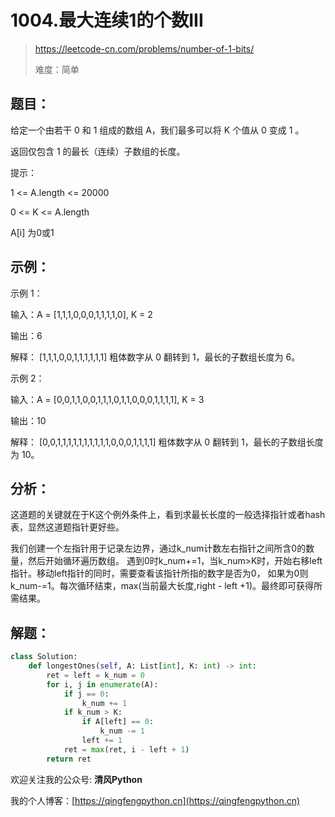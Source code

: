 # 1004.最大连续1的个数III
> https://leetcode-cn.com/problems/number-of-1-bits/
> 
> 难度：简单
## 题目：

给定一个由若干 0 和 1 组成的数组 A，我们最多可以将 K 个值从 0 变成 1 。

返回仅包含 1 的最长（连续）子数组的长度。

提示：

1 <= A.length <= 20000

0 <= K <= A.length

A[i] 为0或1


## 示例：

示例 1：

输入：A = [1,1,1,0,0,0,1,1,1,1,0], K = 2

输出：6

解释： 
[1,1,1,0,0,1,1,1,1,1,1]
粗体数字从 0 翻转到 1，最长的子数组长度为 6。

示例 2：

输入：A = [0,0,1,1,0,0,1,1,1,0,1,1,0,0,0,1,1,1,1], K = 3

输出：10

解释：
[0,0,1,1,1,1,1,1,1,1,1,1,0,0,0,1,1,1,1]
粗体数字从 0 翻转到 1，最长的子数组长度为 10。

## 分析：

这道题的关键就在于K这个例外条件上，看到求最长长度的一般选择指针或者hash表，显然这道题指针更好些。

我们创建一个左指针用于记录左边界，通过k_num计数左右指针之间所含0的数量，然后开始循环遍历数组。
遇到0时k_num+=1，当k_num>K时，开始右移left指针。移动left指针的同时，需要查看该指针所指的数字是否为0，
如果为0则k_num-=1。每次循环结束，max(当前最大长度,right - left +1)。最终即可获得所需结果。

## 解题：

```python
class Solution:
    def longestOnes(self, A: List[int], K: int) -> int:
        ret = left = k_num = 0
        for i, j in enumerate(A):
            if j == 0:
                k_num += 1
            if k_num > K:
                if A[left] == 0:
                    k_num -= 1
                left += 1
            ret = max(ret, i - left + 1)
        return ret
```

欢迎关注我的公众号: **清风Python**

我的个人博客：[https://qingfengpython.cn](https://qingfengpython.cn)

